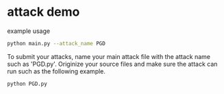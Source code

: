 # attack demo

example usage

```bash
python main.py --attack_name PGD 
```

To submit your attacks, name your main attack file with the attack name such as 'PGD.py'. Originize your source files and make sure the attack can run such as the following example.
```
python PGD.py
```
